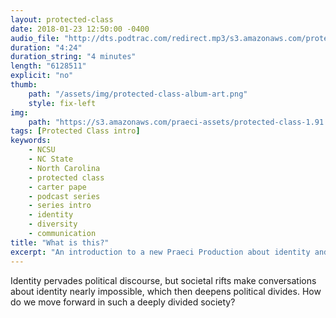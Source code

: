 ```yaml
---
layout: protected-class
date: 2018-01-23 12:50:00 -0400
audio_file: "http://dts.podtrac.com/redirect.mp3/s3.amazonaws.com/protected-class/What+is+this.mp3"
duration: "4:24"
duration_string: "4 minutes"
length: "6128511"
explicit: "no"
thumb:
    path: "/assets/img/protected-class-album-art.png"
    style: fix-left
img:
    path: "https://s3.amazonaws.com/praeci-assets/protected-class-1.91.png"
tags: [Protected Class intro]
keywords:
    - NCSU
    - NC State
    - North Carolina
    - protected class
    - carter pape
    - podcast series
    - series intro
    - identity
    - diversity
    - communication
title: "What is this?"
excerpt: "An introduction to a new Praeci Production about identity and communication"
---
```


Identity pervades political discourse, but societal rifts make conversations about identity nearly impossible, which then deepens political divides. How do we move forward in such a deeply divided society?